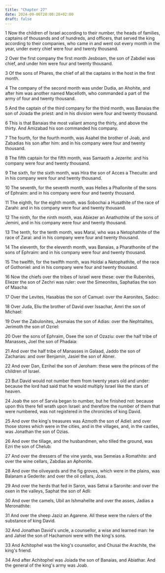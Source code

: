 ```yaml
---
title: "Chapter 27"
date: 2024-09-06T20:00:28+02:00
draft: false
---
```



1 Now the children of Israel according to their number, the heads of families, captains of thousands and of hundreds, and officers, that served the king according to their companies, who came in and went out every month in the year, under every chief were four and twenty thousand.

2 Over the first company the first month Jesboam, the son of Zabdiel was chief, and under him were four and twenty thousand.

3 Of the sons of Phares, the chief of all the captains in the host in the first month.

4 The company of the second month was under Dudia, an Ahohite, and after him was another named Macelloth, who commanded a part of the army of four and twenty thousand.

5 And the captain of the third company for the third month, was Banaias the son of Joiada the priest: and in his division were four and twenty thousand.

6 This is that Banaias the most valiant among the thirty, and above the thirty. And Amizabad his son commanded his company.

7 The fourth, for the fourth month, was Asahel the brother of Joab, and Zabadias his son after him: and in his company were four and twenty thousand.

8 The fifth captain for the fifth month, was Samaoth a Jezerite: and his company were four and twenty thousand.

9 The sixth, for the sixth month, was Hira the son of Acces a Thecuite: and in his company were four and twenty thousand.

10 The seventh, for the seventh month, was Helles a Phallonite of the sons of Ephraim: and in his company were four and twenty thousand.

11 The eighth, for the eighth month, was Sobochai a Husathite of the race of Zarahi: and in his company were four and twenty thousand.

12 The ninth, for the ninth month, was Abiezer an Anathothite of the sons of Jemini, and in his company were four and twenty thousand.

13 The tenth, for the tenth month, was Marai, who was a Netophathite of the race of Zarai: and in his company were four and twenty thousand.

14 The eleventh, for the eleventh month, was Banaias, a Pharathonite of the sons of Ephraim: and in his company were four and twenty thousand.

15 The twelfth, for the twelfth month, was Holdai a Netophathite, of the race of Gothoniel: and in his company were four and twenty thousand.

16 Now the chiefs over the tribes of Israel were these: over the Rubenites, Eliezer the son of Zechri was ruler: over the Simeonites, Saphatias the son of Maacha:

17 Over the Levites, Hasabias the son of Camuel: over the Aaronites, Sadoc:

18 Over Juda, Eliu the brother of David over Issachar, Amri the son of Michael:

19 Over the Zabulonites, Jesmaias the son of Adias: over the Nephtalites, Jerimoth the son of Ozriel:

20 Over the sons of Ephraim, Osee the son of Ozaziu: over the half tribe of Manasses, Joel the son of Phadaia:

21 And over the half tribe of Manasses in Galaad, Jaddo the son of Zacharias: and over Benjamin, Jasiel the son of Abner.

22 And over Dan, Ezrihel the son of Jeroham: these were the princes of the children of Israel.

23 But David would not number them from twenty years old and under: because the lord had said that he would multiply Israel like the stars of heaven.

24 Joab the son of Sarvia began to number, but he finished not: because upon this there fell wrath upon Israel: and therefore the number of them that were numbered, was not registered in the chronicles of king David.

25 And over the king's treasures was Azmoth the son of Adiel: and over those stores which were in the cities, and in the villages, and, in the castles, was Jonathan the son of Ozias.

26 And over the tillage, and the husbandmen, who tilled the ground, was Ezri the son of Chelub:

27 And over the dressers of the vine yards, was Semeias a Romathite: and over the wine cellars, Zabdias an Aphonite.

28 And over the oliveyards and the fig groves, which were in the plains, was Balanam a Gederite: and over the oil cellars, Joas.

29 And over the herds that fed in Saron, was Setrai a Saronite: and over the oxen in the valleys, Saphat the son of Adli:

30 And over the camels, Ubil an Ishmahelite and over the asses, Jadias a Meronathite:

31 And over the sheep Jaziz an Agarene. All these were the rulers of the substance of king David.

32 And Jonathan David's uncle, a counsellor, a wise and learned man: he and Jahiel the son of Hachamoni were with the king's sons.

33 And Achitophel was the king's counsellor, and Chusai the Arachite, the king's friend.

34 And after Achitophel was Joiada the son of Banaias, and Abiathar. And the general of the king's army was Joab.

